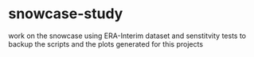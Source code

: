 # snowcase-study
work on the snowcase using ERA-Interim dataset and senstitvity tests
to backup the scripts and the plots generated for this projects
